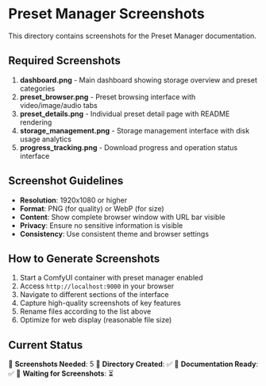 # Preset Manager Screenshots

This directory contains screenshots for the Preset Manager documentation.

## Required Screenshots

1. **dashboard.png** - Main dashboard showing storage overview and preset categories
2. **preset_browser.png** - Preset browsing interface with video/image/audio tabs
3. **preset_details.png** - Individual preset detail page with README rendering
4. **storage_management.png** - Storage management interface with disk usage analytics
5. **progress_tracking.png** - Download progress and operation status interface

## Screenshot Guidelines

- **Resolution**: 1920x1080 or higher
- **Format**: PNG (for quality) or WebP (for size)
- **Content**: Show complete browser window with URL bar visible
- **Privacy**: Ensure no sensitive information is visible
- **Consistency**: Use consistent theme and browser settings

## How to Generate Screenshots

1. Start a ComfyUI container with preset manager enabled
2. Access `http://localhost:9000` in your browser
3. Navigate to different sections of the interface
4. Capture high-quality screenshots of key features
5. Rename files according to the list above
6. Optimize for web display (reasonable file size)

## Current Status

📸 **Screenshots Needed**: 5
📁 **Directory Created**: ✅
📖 **Documentation Ready**: ✅
🔄 **Waiting for Screenshots**: ⏳